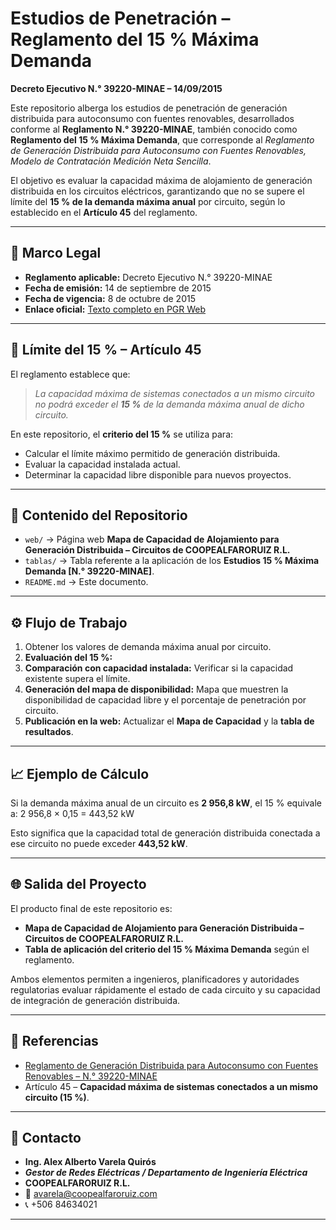 # Estudios de Penetración – Reglamento del 15 % Máxima Demanda  
**Decreto Ejecutivo N.° 39220-MINAE – 14/09/2015**

Este repositorio alberga los estudios de penetración de generación distribuida para autoconsumo con fuentes renovables, desarrollados conforme al **Reglamento N.° 39220-MINAE**, también conocido como **Reglamento del 15 % Máxima Demanda**, que corresponde al *Reglamento de Generación Distribuida para Autoconsumo con Fuentes Renovables, Modelo de Contratación Medición Neta Sencilla*.

El objetivo es evaluar la capacidad máxima de alojamiento de generación distribuida en los circuitos eléctricos, garantizando que no se supere el límite del **15 % de la demanda máxima anual** por circuito, según lo establecido en el **Artículo 45** del reglamento.

---

## 📜 Marco Legal
- **Reglamento aplicable:** Decreto Ejecutivo N.° 39220-MINAE  
- **Fecha de emisión:** 14 de septiembre de 2015  
- **Fecha de vigencia:** 8 de octubre de 2015  
- **Enlace oficial:** [Texto completo en PGR Web](https://pgrweb.go.cr/scij/Busqueda/Normativa/Normas/nrm_texto_completo.aspx?param1=NRTC&nValor1=1&nValor2=80310&nValor3=101897&strTipM=TC)

---

## 📌 Límite del 15 % – Artículo 45
El reglamento establece que:

> *La capacidad máxima de sistemas conectados a un mismo circuito no podrá exceder el **15 %** de la demanda máxima anual de dicho circuito.*

En este repositorio, el **criterio del 15 %** se utiliza para:
- Calcular el límite máximo permitido de generación distribuida.
- Evaluar la capacidad instalada actual.
- Determinar la capacidad libre disponible para nuevos proyectos.

---

## 📂 Contenido del Repositorio
- `web/` → Página web **Mapa de Capacidad de Alojamiento para Generación Distribuida – Circuitos de COOPEALFARORUIZ R.L.**
- `tablas/` → Tabla referente a la aplicación de los **Estudios 15 % Máxima Demanda [N.° 39220-MINAE]**.
- `README.md` → Este documento.

---

## ⚙️ Flujo de Trabajo
1. Obtener los valores de demanda máxima anual por circuito.
2. **Evaluación del 15 %:**  
3. **Comparación con capacidad instalada:** Verificar si la capacidad existente supera el límite.
4. **Generación del mapa de disponibilidad:** Mapa que muestren la disponibilidad de capacidad libre y el porcentaje de penetración por circuito.
5. **Publicación en la web:** Actualizar el **Mapa de Capacidad** y la **tabla de resultados**.

---

## 📈 Ejemplo de Cálculo
Si la demanda máxima anual de un circuito es **2 956,8 kW**, el 15 % equivale a:
2 956,8 × 0,15 = 443,52 kW


Esto significa que la capacidad total de generación distribuida conectada a ese circuito no puede exceder **443,52 kW**.

---

## 🌐 Salida del Proyecto
El producto final de este repositorio es:
- **Mapa de Capacidad de Alojamiento para Generación Distribuida – Circuitos de COOPEALFARORUIZ R.L.**
- **Tabla de aplicación del criterio del 15 % Máxima Demanda** según el reglamento.

Ambos elementos permiten a ingenieros, planificadores y autoridades regulatorias evaluar rápidamente el estado de cada circuito y su capacidad de integración de generación distribuida.

---

## 🔗 Referencias
- [Reglamento de Generación Distribuida para Autoconsumo con Fuentes Renovables – N.° 39220-MINAE](https://pgrweb.go.cr/scij/Busqueda/Normativa/Normas/nrm_texto_completo.aspx?param1=NRTC&nValor1=1&nValor2=80310&nValor3=101897&strTipM=TC)  
- Artículo 45 – **Capacidad máxima de sistemas conectados a un mismo circuito (15 %)**.

---

## 📇 Contacto
- **Ing. Alex Alberto Varela Quirós**
- ***Gestor de Redes Eléctricas  / Departamento de Ingeniería Eléctrica***
- **COOPEALFARORUIZ R.L.**  
- 📧 avarela@coopealfaroruiz.com  
- 📞 +506 84634021  
---